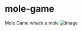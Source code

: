 # mole-game
Mole Game whack a mole 
![image](https://user-images.githubusercontent.com/96425978/193468484-ac121e38-9f63-46e3-8c41-175766c90efc.png)

